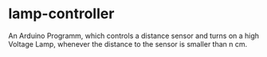 # lamp-controller
An Arduino Programm, which controls a distance sensor and turns on a high Voltage Lamp, whenever the distance to the sensor is smaller than n cm. 